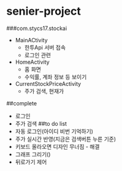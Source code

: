 # senier-project

###com.stycs17.stockai
+ MainACtivity
  + 한투Api 서버 접속
  + 로그인 관련
+ HomeActivity
  + 홈 화면
  + 수익률, 계좌 정보 등 보이기
+ CurrentStockPriceActivity
  + 주가 검색, 현재가



##complete
+ 로그인
+ 주가 검색
##to do list
+ 자동 로그인(아이디 비번 기억하기)
+ 주가 실시간 반영(지금은 검색버튼 누른 기준)
+ 키보드 올라오면 디자인 무너짐 - 해결
+ 그래프 그리기()
+ 뒤로가기 제어
